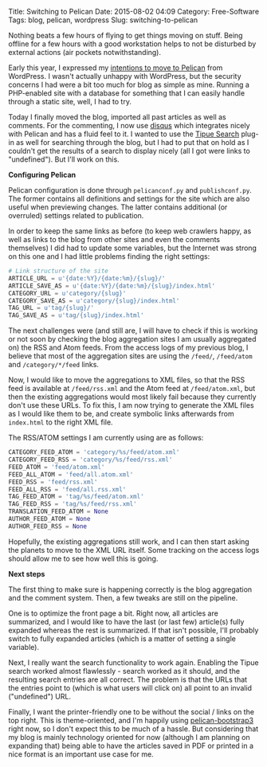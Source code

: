 Title: Switching to Pelican
Date: 2015-08-02 04:09
Category: Free-Software
Tags: blog, pelican, wordpress
Slug: switching-to-pelican

Nothing beats a few hours of flying to get things moving on stuff. Being
offline for a few hours with a good workstation helps to not be disturbed
by external actions (air pockets notwithstanding).

Early this year, I expressed my [intentions to move to Pelican](http://blog.siphos.be/2015/03/trying-out-pelican-part-one/)
from WordPress. I wasn't actually unhappy with WordPress, but the security
concerns I had were a bit too much for blog as simple as mine. Running a
PHP-enabled site with a database for something that I can easily handle through
a static site, well, I had to try.

<!-- PELICAN_END_SUMMARY -->

Today I finally moved the blog, imported all past articles as well as
comments. For the commenting, I now use [disqus](http://blog.siphos.be/2015/03/trying-out-pelican-part-one/)
which integrates nicely with Pelican and has a fluid feel to it. I wanted to
use the [Tipue Search](http://www.tipue.com/search/) plug-in as well for
searching through the blog, but I had to put that on hold as I couldn't get
the results of a search to display nicely (all I got were links to
"undefined"). But I'll work on this.

**Configuring Pelican**

Pelican configuration is done through `pelicanconf.py` and `publishconf.py`. 
The former contains all definitions and settings for the site which are also
useful when previewing changes. The latter contains additional (or overruled)
settings related to publication.

In order to keep the same links as before (to keep web crawlers happy, as well
as links to the blog from other sites and even the comments themselves) I did
had to update some variables, but the Internet was strong on this one and I had
little problems finding the right settings:

```python
# Link structure of the site
ARTICLE_URL = u'{date:%Y}/{date:%m}/{slug}/'
ARTICLE_SAVE_AS = u'{date:%Y}/{date:%m}/{slug}/index.html'
CATEGORY_URL = u'category/{slug}'
CATEGORY_SAVE_AS = u'category/{slug}/index.html'
TAG_URL = u'tag/{slug}/'
TAG_SAVE_AS = u'tag/{slug}/index.html'
```

The next challenges were (and still are, I will have to check if this is working
or not soon by checking the blog aggregation sites I am usually aggregated on)
the RSS and Atom feeds. From the access logs of my previous blog, I believe that
most of the aggregation sites are using the `/feed/`, `/feed/atom` and 
`/category/*/feed` links.

Now, I would like to move the aggregations to XML files, so that the RSS feed is
available at `/feed/rss.xml` and the Atom feed at `/feed/atom.xml`, but then the
existing aggregations would most likely fail because they currently don't use
these URLs. To fix this, I am now trying to generate the XML files as I would
like them to be, and create symbolic links afterwards from `index.html` to the
right XML file.

The RSS/ATOM settings I am currently using are as follows:

```python
CATEGORY_FEED_ATOM = 'category/%s/feed/atom.xml'
CATEGORY_FEED_RSS = 'category/%s/feed/rss.xml'
FEED_ATOM = 'feed/atom.xml'
FEED_ALL_ATOM = 'feed/all.atom.xml'
FEED_RSS = 'feed/rss.xml'
FEED_ALL_RSS = 'feed/all.rss.xml'
TAG_FEED_ATOM = 'tag/%s/feed/atom.xml'
TAG_FEED_RSS = 'tag/%s/feed/rss.xml'
TRANSLATION_FEED_ATOM = None
AUTHOR_FEED_ATOM = None
AUTHOR_FEED_RSS = None
```

Hopefully, the existing aggregations still work, and I can then start asking
the planets to move to the XML URL itself. Some tracking on the access logs
should allow me to see how well this is going.

**Next steps**

The first thing to make sure is happening correctly is the blog aggregation and
the comment system. Then, a few tweaks are still on the pipeline.

One is to optimize the front page a bit. Right now, all articles are
summarized, and I would like to have the last (or last few) article(s) fully
expanded whereas the rest is summarized. If that isn't possible, I'll probably
switch to fully expanded articles (which is a matter of setting a single
variable).

Next, I really want the search functionality to work again. Enabling the Tipue
search worked almost flawlessly - search worked as it should, and the resulting
search entries are all correct. The problem is that the URLs that the entries
point to (which is what users will click on) all point to an invalid
("undefined") URL.

Finally, I want the printer-friendly one to be without the social / links on
the top right. This is theme-oriented, and I'm happily using
[pelican-bootstrap3](https://github.com/DandyDev/pelican-bootstrap3) right now,
so I don't expect this to be much of a hassle. But considering that my blog is
mainly technology oriented for now (although I am planning on expanding that)
being able to have the articles saved in PDF or printed in a nice format is
an important use case for me.


